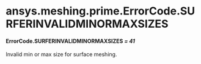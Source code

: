 # ansys.meshing.prime.ErrorCode.SURFERINVALIDMINORMAXSIZES



#### ErrorCode.SURFERINVALIDMINORMAXSIZES *= 41*

Invalid min or max size for surface meshing.

<!-- !! processed by numpydoc !! -->
